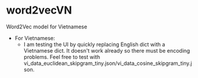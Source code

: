 # word2vecVN
Word2Vec model for Vietnamese
- For Vietnamese:
	+ I am testing the UI by quickly replacing English dict with a Vietnamese dict. It doesn't work already so there must be encoding problems. Feel free to test with vi_data_euclidean_skipgram_tiny.json/vi_data_cosine_skipgram_tiny.json.
